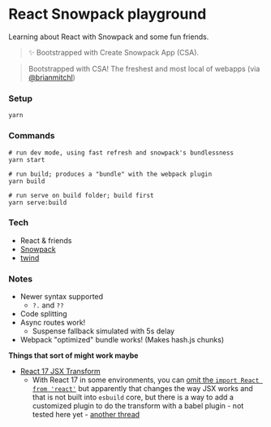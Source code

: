 # React Snowpack playground

Learning about React with Snowpack and some fun friends.

> ✨ Bootstrapped with Create Snowpack App (CSA).

> Bootstrapped with CSA! The freshest and most local of webapps (via [@brianmitchl](https://twitter.com/brianmitchl))

### Setup

```
yarn
```

### Commands

```
# run dev mode, using fast refresh and snowpack's bundlessness
yarn start

# run build; produces a "bundle" with the webpack plugin
yarn build

# run serve on build folder; build first
yarn serve:build
```

### Tech

* React & friends
* [Snowpack](https://www.snowpack.dev/)
* [twind](https://github.com/tw-in-js/twind)

### Notes

* Newer syntax supported
  * `?.` and `??`
* Code splitting
* Async routes work!
  * Suspense fallback simulated with 5s delay
* Webpack "optimized" bundle works! (Makes hash.js chunks)

**Things that sort of might work maybe**

* [React 17 JSX Transform](https://github.com/evanw/esbuild/issues/334#issuecomment-760427837)
  * With React 17 in some environments, you can [omit the `import React from 'react'`](https://reactjs.org/blog/2020/09/22/introducing-the-new-jsx-transform.html) but apparently that changes the way JSX works and that is not built into `esbuild` core, but there is a way to add a customized plugin to do the transform with a babel plugin - not tested here yet - [another thread](https://github.com/snowpackjs/snowpack/discussions/1681)